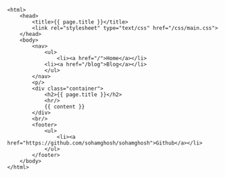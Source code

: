 <!DOCTYPE html>
	<html>
		<head>
			<title>{{ page.title }}</title>
			<link rel="stylesheet" type="text/css" href="/css/main.css">
		</head>
		<body>
			<nav>
	    		<ul>
	        		<li><a href="/">Home</a></li>
				<li><a href="/blog">Blog</a></li>
	    		</ul>
			</nav>
			<p/>
			<div class="container">
				<h2>{{ page.title }}</h2>
				<hr/>
				{{ content }}
			</div>
			<br/>
			<footer>
	    		<ul>
	        		<li><a href="https://github.com/sohamghosh/sohamghosh">Github</a></li>
				</ul>
			</footer>
		</body>
	</html>
